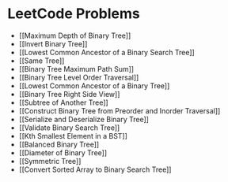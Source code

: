 # LeetCode Problems
- [[Maximum Depth of Binary Tree]]
- [[Invert Binary Tree]]
- [[Lowest Common Ancestor of a Binary Search Tree]]
- [[Same Tree]]
- [[Binary Tree Maximum Path Sum]]
- [[Binary Tree Level Order Traversal]]
- [[Lowest Common Ancestor of a Binary Tree]]
- [[Binary Tree Right Side View]]
- [[Subtree of Another Tree]]
- [[Construct Binary Tree from Preorder and Inorder Traversal]]
- [[Serialize and Deserialize Binary Tree]]
- [[Validate Binary Search Tree]]
- [[Kth Smallest Element in a BST]]
- [[Balanced Binary Tree]]
- [[Diameter of Binary Tree]]
- [[Symmetric Tree]]
- [[Convert Sorted Array to Binary Search Tree]]